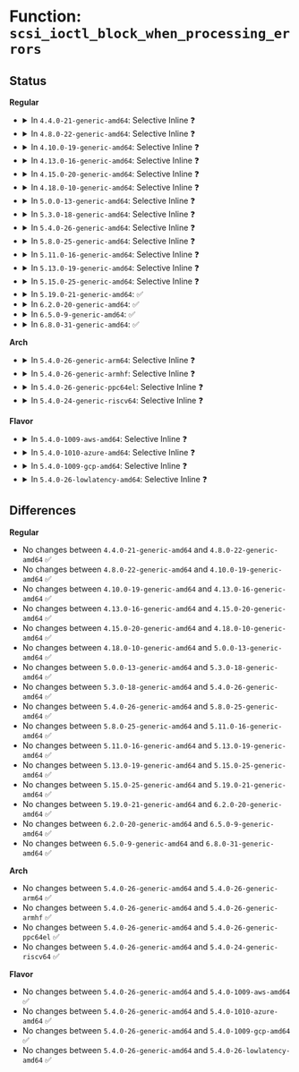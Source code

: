 # Function: <code>scsi_ioctl_block_when_processing_errors</code>

## Status
<b>Regular</b>
<ul>
<li>
<details>
<summary>In <code>4.4.0-21-generic-amd64</code>: Selective Inline ❓</summary>

```c
int scsi_ioctl_block_when_processing_errors(struct scsi_device * sdev, int cmd, bool ndelay)
```

```json
{
  "name": "scsi_ioctl_block_when_processing_errors",
  "collision_type": "Unique Global",
  "inline_type": "Selective",
  "funcs": [
    {
      "addr": 18446744071584778976,
      "name": "scsi_ioctl_block_when_processing_errors",
      "external": true,
      "loc": "drivers/scsi/scsi_ioctl.c:276",
      "file": "drivers/scsi/scsi_ioctl.c",
      "inline": "not declared, inlined",
      "caller_inline": [],
      "caller_func": [
        "drivers/scsi/sd.c:sd_compat_ioctl",
        "drivers/scsi/sd.c:sd_ioctl",
        "drivers/scsi/sr.c:sr_block_ioctl",
        "drivers/scsi/sg.c:sg_ioctl"
      ]
    }
  ],
  "symbols": [
    {
      "addr": 18446744071584778976,
      "name": "scsi_ioctl_block_when_processing_errors",
      "section": ".text",
      "bind": "STB_GLOBAL",
      "size": 74
    }
  ]
}
```
</details>
</li>
<li>
<details>
<summary>In <code>4.8.0-22-generic-amd64</code>: Selective Inline ❓</summary>

```c
int scsi_ioctl_block_when_processing_errors(struct scsi_device * sdev, int cmd, bool ndelay)
```

```json
{
  "name": "scsi_ioctl_block_when_processing_errors",
  "collision_type": "Unique Global",
  "inline_type": "Selective",
  "funcs": [
    {
      "addr": 18446744071585139088,
      "name": "scsi_ioctl_block_when_processing_errors",
      "external": true,
      "loc": "drivers/scsi/scsi_ioctl.c:276",
      "file": "drivers/scsi/scsi_ioctl.c",
      "inline": "not declared, inlined",
      "caller_inline": [],
      "caller_func": [
        "drivers/scsi/sd.c:sd_compat_ioctl",
        "drivers/scsi/sd.c:sd_ioctl",
        "drivers/scsi/sr.c:sr_block_ioctl",
        "drivers/scsi/sg.c:sg_ioctl"
      ]
    }
  ],
  "symbols": [
    {
      "addr": 18446744071585139088,
      "name": "scsi_ioctl_block_when_processing_errors",
      "section": ".text",
      "bind": "STB_GLOBAL",
      "size": 78
    }
  ]
}
```
</details>
</li>
<li>
<details>
<summary>In <code>4.10.0-19-generic-amd64</code>: Selective Inline ❓</summary>

```c
int scsi_ioctl_block_when_processing_errors(struct scsi_device * sdev, int cmd, bool ndelay)
```

```json
{
  "name": "scsi_ioctl_block_when_processing_errors",
  "collision_type": "Unique Global",
  "inline_type": "Selective",
  "funcs": [
    {
      "addr": 18446744071585333360,
      "name": "scsi_ioctl_block_when_processing_errors",
      "external": true,
      "loc": "drivers/scsi/scsi_ioctl.c:276",
      "file": "drivers/scsi/scsi_ioctl.c",
      "inline": "not declared, inlined",
      "caller_inline": [],
      "caller_func": [
        "drivers/scsi/sd.c:sd_compat_ioctl",
        "drivers/scsi/sd.c:sd_ioctl",
        "drivers/scsi/sr.c:sr_block_ioctl",
        "drivers/scsi/sg.c:sg_ioctl"
      ]
    }
  ],
  "symbols": [
    {
      "addr": 18446744071585333360,
      "name": "scsi_ioctl_block_when_processing_errors",
      "section": ".text",
      "bind": "STB_GLOBAL",
      "size": 78
    }
  ]
}
```
</details>
</li>
<li>
<details>
<summary>In <code>4.13.0-16-generic-amd64</code>: Selective Inline ❓</summary>

```c
int scsi_ioctl_block_when_processing_errors(struct scsi_device * sdev, int cmd, bool ndelay)
```

```json
{
  "name": "scsi_ioctl_block_when_processing_errors",
  "collision_type": "Unique Global",
  "inline_type": "Selective",
  "funcs": [
    {
      "addr": 18446744071585418768,
      "name": "scsi_ioctl_block_when_processing_errors",
      "external": true,
      "loc": "drivers/scsi/scsi_ioctl.c:277",
      "file": "drivers/scsi/scsi_ioctl.c",
      "inline": "not declared, inlined",
      "caller_inline": [],
      "caller_func": [
        "drivers/scsi/sd.c:sd_compat_ioctl",
        "drivers/scsi/sd.c:sd_ioctl",
        "drivers/scsi/sr.c:sr_block_ioctl",
        "drivers/scsi/sg.c:sg_ioctl"
      ]
    }
  ],
  "symbols": [
    {
      "addr": 18446744071585418768,
      "name": "scsi_ioctl_block_when_processing_errors",
      "section": ".text",
      "bind": "STB_GLOBAL",
      "size": 76
    }
  ]
}
```
</details>
</li>
<li>
<details>
<summary>In <code>4.15.0-20-generic-amd64</code>: Selective Inline ❓</summary>

```c
int scsi_ioctl_block_when_processing_errors(struct scsi_device * sdev, int cmd, bool ndelay)
```

```json
{
  "name": "scsi_ioctl_block_when_processing_errors",
  "collision_type": "Unique Global",
  "inline_type": "Selective",
  "funcs": [
    {
      "addr": 18446744071585848736,
      "name": "scsi_ioctl_block_when_processing_errors",
      "external": true,
      "loc": "drivers/scsi/scsi_ioctl.c:279",
      "file": "drivers/scsi/scsi_ioctl.c",
      "inline": "not declared, inlined",
      "caller_inline": [],
      "caller_func": [
        "drivers/scsi/sd.c:sd_compat_ioctl",
        "drivers/scsi/sd.c:sd_ioctl",
        "drivers/scsi/sr.c:sr_block_ioctl",
        "drivers/scsi/sg.c:sg_ioctl"
      ]
    }
  ],
  "symbols": [
    {
      "addr": 18446744071585848736,
      "name": "scsi_ioctl_block_when_processing_errors",
      "section": ".text",
      "bind": "STB_GLOBAL",
      "size": 76
    }
  ]
}
```
</details>
</li>
<li>
<details>
<summary>In <code>4.18.0-10-generic-amd64</code>: Selective Inline ❓</summary>

```c
int scsi_ioctl_block_when_processing_errors(struct scsi_device * sdev, int cmd, bool ndelay)
```

```json
{
  "name": "scsi_ioctl_block_when_processing_errors",
  "collision_type": "Unique Global",
  "inline_type": "Selective",
  "funcs": [
    {
      "addr": 18446744071586095520,
      "name": "scsi_ioctl_block_when_processing_errors",
      "external": true,
      "loc": "drivers/scsi/scsi_ioctl.c:279",
      "file": "drivers/scsi/scsi_ioctl.c",
      "inline": "not declared, inlined",
      "caller_inline": [],
      "caller_func": [
        "drivers/scsi/sd.c:sd_compat_ioctl",
        "drivers/scsi/sd.c:sd_ioctl",
        "drivers/scsi/sr.c:sr_block_ioctl",
        "drivers/scsi/sg.c:sg_ioctl"
      ]
    }
  ],
  "symbols": [
    {
      "addr": 18446744071586095520,
      "name": "scsi_ioctl_block_when_processing_errors",
      "section": ".text",
      "bind": "STB_GLOBAL",
      "size": 76
    }
  ]
}
```
</details>
</li>
<li>
<details>
<summary>In <code>5.0.0-13-generic-amd64</code>: Selective Inline ❓</summary>

```c
int scsi_ioctl_block_when_processing_errors(struct scsi_device * sdev, int cmd, bool ndelay)
```

```json
{
  "name": "scsi_ioctl_block_when_processing_errors",
  "collision_type": "Unique Global",
  "inline_type": "Selective",
  "funcs": [
    {
      "addr": 18446744071586241616,
      "name": "scsi_ioctl_block_when_processing_errors",
      "external": true,
      "loc": "drivers/scsi/scsi_ioctl.c:279",
      "file": "drivers/scsi/scsi_ioctl.c",
      "inline": "not declared, inlined",
      "caller_inline": [],
      "caller_func": [
        "drivers/scsi/sd.c:sd_compat_ioctl",
        "drivers/scsi/sd.c:sd_ioctl",
        "drivers/scsi/sr.c:sr_block_ioctl",
        "drivers/scsi/sg.c:sg_ioctl"
      ]
    }
  ],
  "symbols": [
    {
      "addr": 18446744071586241616,
      "name": "scsi_ioctl_block_when_processing_errors",
      "section": ".text",
      "bind": "STB_GLOBAL",
      "size": 76
    }
  ]
}
```
</details>
</li>
<li>
<details>
<summary>In <code>5.3.0-18-generic-amd64</code>: Selective Inline ❓</summary>

```c
int scsi_ioctl_block_when_processing_errors(struct scsi_device * sdev, int cmd, bool ndelay)
```

```json
{
  "name": "scsi_ioctl_block_when_processing_errors",
  "collision_type": "Unique Global",
  "inline_type": "Selective",
  "funcs": [
    {
      "addr": 18446744071586485248,
      "name": "scsi_ioctl_block_when_processing_errors",
      "external": true,
      "loc": "drivers/scsi/scsi_ioctl.c:280",
      "file": "drivers/scsi/scsi_ioctl.c",
      "inline": "not declared, inlined",
      "caller_inline": [],
      "caller_func": [
        "drivers/scsi/sd.c:sd_compat_ioctl",
        "drivers/scsi/sd.c:sd_ioctl",
        "drivers/scsi/sr.c:sr_block_ioctl",
        "drivers/scsi/sg.c:sg_ioctl"
      ]
    }
  ],
  "symbols": [
    {
      "addr": 18446744071586485248,
      "name": "scsi_ioctl_block_when_processing_errors",
      "section": ".text",
      "bind": "STB_GLOBAL",
      "size": 89
    }
  ]
}
```
</details>
</li>
<li>
<details>
<summary>In <code>5.4.0-26-generic-amd64</code>: Selective Inline ❓</summary>

```c
int scsi_ioctl_block_when_processing_errors(struct scsi_device * sdev, int cmd, bool ndelay)
```

```json
{
  "name": "scsi_ioctl_block_when_processing_errors",
  "collision_type": "Unique Global",
  "inline_type": "Selective",
  "funcs": [
    {
      "addr": 18446744071586633008,
      "name": "scsi_ioctl_block_when_processing_errors",
      "external": true,
      "loc": "drivers/scsi/scsi_ioctl.c:280",
      "file": "drivers/scsi/scsi_ioctl.c",
      "inline": "not declared, inlined",
      "caller_inline": [],
      "caller_func": [
        "drivers/scsi/sd.c:sd_compat_ioctl",
        "drivers/scsi/sd.c:sd_ioctl",
        "drivers/scsi/sr.c:sr_block_ioctl",
        "drivers/scsi/sg.c:sg_ioctl"
      ]
    }
  ],
  "symbols": [
    {
      "addr": 18446744071586633008,
      "name": "scsi_ioctl_block_when_processing_errors",
      "section": ".text",
      "bind": "STB_GLOBAL",
      "size": 89
    }
  ]
}
```
</details>
</li>
<li>
<details>
<summary>In <code>5.8.0-25-generic-amd64</code>: Selective Inline ❓</summary>

```c
int scsi_ioctl_block_when_processing_errors(struct scsi_device * sdev, int cmd, bool ndelay)
```

```json
{
  "name": "scsi_ioctl_block_when_processing_errors",
  "collision_type": "Unique Global",
  "inline_type": "Selective",
  "funcs": [
    {
      "addr": 18446744071587429296,
      "name": "scsi_ioctl_block_when_processing_errors",
      "external": true,
      "loc": "drivers/scsi/scsi_ioctl.c:306",
      "file": "drivers/scsi/scsi_ioctl.c",
      "inline": "not declared, inlined",
      "caller_inline": [],
      "caller_func": [
        "drivers/scsi/sd.c:sd_ioctl_common",
        "drivers/scsi/sr.c:sr_block_compat_ioctl",
        "drivers/scsi/sr.c:sr_block_ioctl",
        "drivers/scsi/sg.c:sg_ioctl_common"
      ]
    }
  ],
  "symbols": [
    {
      "addr": 18446744071587429296,
      "name": "scsi_ioctl_block_when_processing_errors",
      "section": ".text",
      "bind": "STB_GLOBAL",
      "size": 89
    }
  ]
}
```
</details>
</li>
<li>
<details>
<summary>In <code>5.11.0-16-generic-amd64</code>: Selective Inline ❓</summary>

```c
int scsi_ioctl_block_when_processing_errors(struct scsi_device * sdev, int cmd, bool ndelay)
```

```json
{
  "name": "scsi_ioctl_block_when_processing_errors",
  "collision_type": "Unique Global",
  "inline_type": "Selective",
  "funcs": [
    {
      "addr": 18446744071587498096,
      "name": "scsi_ioctl_block_when_processing_errors",
      "external": true,
      "loc": "drivers/scsi/scsi_ioctl.c:306",
      "file": "drivers/scsi/scsi_ioctl.c",
      "inline": "not declared, inlined",
      "caller_inline": [],
      "caller_func": [
        "drivers/scsi/sd.c:sd_ioctl_common",
        "drivers/scsi/sr.c:sr_block_compat_ioctl",
        "drivers/scsi/sr.c:sr_block_ioctl",
        "drivers/scsi/sg.c:sg_ioctl_common"
      ]
    }
  ],
  "symbols": [
    {
      "addr": 18446744071587498096,
      "name": "scsi_ioctl_block_when_processing_errors",
      "section": ".text",
      "bind": "STB_GLOBAL",
      "size": 89
    }
  ]
}
```
</details>
</li>
<li>
<details>
<summary>In <code>5.13.0-19-generic-amd64</code>: Selective Inline ❓</summary>

```c
int scsi_ioctl_block_when_processing_errors(struct scsi_device * sdev, int cmd, bool ndelay)
```

```json
{
  "name": "scsi_ioctl_block_when_processing_errors",
  "collision_type": "Unique Global",
  "inline_type": "Selective",
  "funcs": [
    {
      "addr": 18446744071587379888,
      "name": "scsi_ioctl_block_when_processing_errors",
      "external": true,
      "loc": "drivers/scsi/scsi_ioctl.c:306",
      "file": "drivers/scsi/scsi_ioctl.c",
      "inline": "not declared, inlined",
      "caller_inline": [],
      "caller_func": [
        "drivers/scsi/sd.c:sd_ioctl_common",
        "drivers/scsi/sr.c:sr_block_compat_ioctl",
        "drivers/scsi/sr.c:sr_block_ioctl",
        "drivers/scsi/sg.c:sg_ioctl_common"
      ]
    }
  ],
  "symbols": [
    {
      "addr": 18446744071587379888,
      "name": "scsi_ioctl_block_when_processing_errors",
      "section": ".text",
      "bind": "STB_GLOBAL",
      "size": 89
    }
  ]
}
```
</details>
</li>
<li>
<details>
<summary>In <code>5.15.0-25-generic-amd64</code>: Selective Inline ❓</summary>

```c
int scsi_ioctl_block_when_processing_errors(struct scsi_device * sdev, int cmd, bool ndelay)
```

```json
{
  "name": "scsi_ioctl_block_when_processing_errors",
  "collision_type": "Unique Global",
  "inline_type": "Selective",
  "funcs": [
    {
      "addr": 18446744071587947488,
      "name": "scsi_ioctl_block_when_processing_errors",
      "external": true,
      "loc": "drivers/scsi/scsi_ioctl.c:978",
      "file": "drivers/scsi/scsi_ioctl.c",
      "inline": "not declared, inlined",
      "caller_inline": [],
      "caller_func": [
        "drivers/scsi/sd.c:sd_ioctl",
        "drivers/scsi/sr.c:sr_block_ioctl",
        "drivers/scsi/sg.c:sg_ioctl_common"
      ]
    }
  ],
  "symbols": [
    {
      "addr": 18446744071587947488,
      "name": "scsi_ioctl_block_when_processing_errors",
      "section": ".text",
      "bind": "STB_GLOBAL",
      "size": 89
    }
  ]
}
```
</details>
</li>
<li>
<details>
<summary>In <code>5.19.0-21-generic-amd64</code>: ✅</summary>

```c
int scsi_ioctl_block_when_processing_errors(struct scsi_device * sdev, int cmd, bool ndelay)
```

```json
{
  "name": "scsi_ioctl_block_when_processing_errors",
  "collision_type": "Unique Global",
  "inline_type": "No",
  "funcs": [
    {
      "addr": 18446744071589303552,
      "name": "scsi_ioctl_block_when_processing_errors",
      "external": true,
      "loc": "drivers/scsi/scsi_ioctl.c:960",
      "file": "drivers/scsi/scsi_ioctl.c",
      "inline": "seen, unknown",
      "caller_inline": [],
      "caller_func": [
        "drivers/scsi/sd.c:sd_ioctl",
        "drivers/scsi/sr.c:sr_block_ioctl",
        "drivers/scsi/sg.c:sg_ioctl_common"
      ]
    }
  ],
  "symbols": [
    {
      "addr": 18446744071589303552,
      "name": "scsi_ioctl_block_when_processing_errors",
      "section": ".text",
      "bind": "STB_GLOBAL",
      "size": 118
    }
  ]
}
```
</details>
</li>
<li>
<details>
<summary>In <code>6.2.0-20-generic-amd64</code>: ✅</summary>

```c
int scsi_ioctl_block_when_processing_errors(struct scsi_device * sdev, int cmd, bool ndelay)
```

```json
{
  "name": "scsi_ioctl_block_when_processing_errors",
  "collision_type": "Unique Global",
  "inline_type": "No",
  "funcs": [
    {
      "addr": 18446744071590867920,
      "name": "scsi_ioctl_block_when_processing_errors",
      "external": true,
      "loc": "drivers/scsi/scsi_ioctl.c:944",
      "file": "drivers/scsi/scsi_ioctl.c",
      "inline": "seen, unknown",
      "caller_inline": [],
      "caller_func": [
        "drivers/scsi/sd.c:sd_ioctl",
        "drivers/scsi/sr.c:sr_block_ioctl",
        "drivers/scsi/sg.c:sg_ioctl_common"
      ]
    }
  ],
  "symbols": [
    {
      "addr": 18446744071590867920,
      "name": "scsi_ioctl_block_when_processing_errors",
      "section": ".text",
      "bind": "STB_GLOBAL",
      "size": 118
    }
  ]
}
```
</details>
</li>
<li>
<details>
<summary>In <code>6.5.0-9-generic-amd64</code>: ✅</summary>

```c
int scsi_ioctl_block_when_processing_errors(struct scsi_device * sdev, int cmd, bool ndelay)
```

```json
{
  "name": "scsi_ioctl_block_when_processing_errors",
  "collision_type": "Unique Global",
  "inline_type": "No",
  "funcs": [
    {
      "addr": 18446744071591211056,
      "name": "scsi_ioctl_block_when_processing_errors",
      "external": true,
      "loc": "drivers/scsi/scsi_ioctl.c:947",
      "file": "drivers/scsi/scsi_ioctl.c",
      "inline": "seen, unknown",
      "caller_inline": [],
      "caller_func": [
        "drivers/scsi/sd.c:sd_ioctl",
        "drivers/scsi/sr.c:sr_block_ioctl",
        "drivers/scsi/sg.c:sg_ioctl_common"
      ]
    }
  ],
  "symbols": [
    {
      "addr": 18446744071591211056,
      "name": "scsi_ioctl_block_when_processing_errors",
      "section": ".text",
      "bind": "STB_GLOBAL",
      "size": 118
    }
  ]
}
```
</details>
</li>
<li>
<details>
<summary>In <code>6.8.0-31-generic-amd64</code>: ✅</summary>

```c
int scsi_ioctl_block_when_processing_errors(struct scsi_device * sdev, int cmd, bool ndelay)
```

```json
{
  "name": "scsi_ioctl_block_when_processing_errors",
  "collision_type": "Unique Global",
  "inline_type": "No",
  "funcs": [
    {
      "addr": 18446744071591558240,
      "name": "scsi_ioctl_block_when_processing_errors",
      "external": true,
      "loc": "drivers/scsi/scsi_ioctl.c:947",
      "file": "drivers/scsi/scsi_ioctl.c",
      "inline": "seen, unknown",
      "caller_inline": [],
      "caller_func": [
        "drivers/scsi/sd.c:sd_ioctl",
        "drivers/scsi/sr.c:sr_block_ioctl",
        "drivers/scsi/sg.c:sg_ioctl_common"
      ]
    }
  ],
  "symbols": [
    {
      "addr": 18446744071591558240,
      "name": "scsi_ioctl_block_when_processing_errors",
      "section": ".text",
      "bind": "STB_GLOBAL",
      "size": 118
    }
  ]
}
```
</details>
</li>
</ul>
<b>Arch</b>
<ul>
<li>
<details>
<summary>In <code>5.4.0-26-generic-arm64</code>: Selective Inline ❓</summary>

```c
int scsi_ioctl_block_when_processing_errors(struct scsi_device * sdev, int cmd, bool ndelay)
```

```json
{
  "name": "scsi_ioctl_block_when_processing_errors",
  "collision_type": "Unique Global",
  "inline_type": "Selective",
  "funcs": [
    {
      "addr": 18446603336499526856,
      "name": "scsi_ioctl_block_when_processing_errors",
      "external": true,
      "loc": "drivers/scsi/scsi_ioctl.c:280",
      "file": "drivers/scsi/scsi_ioctl.c",
      "inline": "not declared, inlined",
      "caller_inline": [],
      "caller_func": [
        "drivers/scsi/sd.c:sd_compat_ioctl",
        "drivers/scsi/sd.c:sd_ioctl",
        "drivers/scsi/sr.c:sr_block_ioctl",
        "drivers/scsi/sg.c:sg_ioctl"
      ]
    }
  ],
  "symbols": [
    {
      "addr": 18446603336499526856,
      "name": "scsi_ioctl_block_when_processing_errors",
      "section": ".text",
      "bind": "STB_GLOBAL",
      "size": 140
    }
  ]
}
```
</details>
</li>
<li>
<details>
<summary>In <code>5.4.0-26-generic-armhf</code>: Selective Inline ❓</summary>

```c
int scsi_ioctl_block_when_processing_errors(struct scsi_device * sdev, int cmd, bool ndelay)
```

```json
{
  "name": "scsi_ioctl_block_when_processing_errors",
  "collision_type": "Unique Global",
  "inline_type": "Selective",
  "funcs": [
    {
      "addr": 3231993468,
      "name": "scsi_ioctl_block_when_processing_errors",
      "external": true,
      "loc": "drivers/scsi/scsi_ioctl.c:280",
      "file": "drivers/scsi/scsi_ioctl.c",
      "inline": "not declared, inlined",
      "caller_inline": [],
      "caller_func": [
        "drivers/scsi/sd.c:sd_ioctl",
        "drivers/scsi/sr.c:sr_block_ioctl",
        "drivers/scsi/sg.c:sg_ioctl"
      ]
    }
  ],
  "symbols": [
    {
      "addr": 3231993468,
      "name": "scsi_ioctl_block_when_processing_errors",
      "section": ".text",
      "bind": "STB_GLOBAL",
      "size": 112
    }
  ]
}
```
</details>
</li>
<li>
<details>
<summary>In <code>5.4.0-26-generic-ppc64el</code>: Selective Inline ❓</summary>

```c
int scsi_ioctl_block_when_processing_errors(struct scsi_device * sdev, int cmd, bool ndelay)
```

```json
{
  "name": "scsi_ioctl_block_when_processing_errors",
  "collision_type": "Unique Global",
  "inline_type": "Selective",
  "funcs": [
    {
      "addr": 13835058055292818352,
      "name": "scsi_ioctl_block_when_processing_errors",
      "external": true,
      "loc": "drivers/scsi/scsi_ioctl.c:280",
      "file": "drivers/scsi/scsi_ioctl.c",
      "inline": "not declared, inlined",
      "caller_inline": [],
      "caller_func": [
        "drivers/scsi/sd.c:sd_compat_ioctl",
        "drivers/scsi/sd.c:sd_ioctl",
        "drivers/scsi/sr.c:sr_block_ioctl",
        "drivers/scsi/sg.c:sg_ioctl"
      ]
    }
  ],
  "symbols": [
    {
      "addr": 13835058055292818352,
      "name": "scsi_ioctl_block_when_processing_errors",
      "section": ".text",
      "bind": "STB_GLOBAL",
      "size": 132
    }
  ]
}
```
</details>
</li>
<li>
<details>
<summary>In <code>5.4.0-24-generic-riscv64</code>: Selective Inline ❓</summary>

```c
int scsi_ioctl_block_when_processing_errors(struct scsi_device * sdev, int cmd, bool ndelay)
```

```json
{
  "name": "scsi_ioctl_block_when_processing_errors",
  "collision_type": "Unique Global",
  "inline_type": "Selective",
  "funcs": [
    {
      "addr": 18446743936276732912,
      "name": "scsi_ioctl_block_when_processing_errors",
      "external": true,
      "loc": "drivers/scsi/scsi_ioctl.c:280",
      "file": "drivers/scsi/scsi_ioctl.c",
      "inline": "not declared, inlined",
      "caller_inline": [],
      "caller_func": [
        "drivers/scsi/sd.c:sd_ioctl",
        "drivers/scsi/sr.c:sr_block_ioctl",
        "drivers/scsi/sg.c:sg_ioctl"
      ]
    }
  ],
  "symbols": [
    {
      "addr": 18446743936276732912,
      "name": "scsi_ioctl_block_when_processing_errors",
      "section": ".text",
      "bind": "STB_GLOBAL",
      "size": 104
    }
  ]
}
```
</details>
</li>
</ul>
<b>Flavor</b>
<ul>
<li>
<details>
<summary>In <code>5.4.0-1009-aws-amd64</code>: Selective Inline ❓</summary>

```c
int scsi_ioctl_block_when_processing_errors(struct scsi_device * sdev, int cmd, bool ndelay)
```

```json
{
  "name": "scsi_ioctl_block_when_processing_errors",
  "collision_type": "Unique Global",
  "inline_type": "Selective",
  "funcs": [
    {
      "addr": 18446744071586323488,
      "name": "scsi_ioctl_block_when_processing_errors",
      "external": true,
      "loc": "drivers/scsi/scsi_ioctl.c:280",
      "file": "drivers/scsi/scsi_ioctl.c",
      "inline": "not declared, inlined",
      "caller_inline": [],
      "caller_func": [
        "drivers/scsi/sd.c:sd_compat_ioctl",
        "drivers/scsi/sd.c:sd_ioctl",
        "drivers/scsi/sr.c:sr_block_ioctl",
        "drivers/scsi/sg.c:sg_ioctl"
      ]
    }
  ],
  "symbols": [
    {
      "addr": 18446744071586323488,
      "name": "scsi_ioctl_block_when_processing_errors",
      "section": ".text",
      "bind": "STB_GLOBAL",
      "size": 89
    }
  ]
}
```
</details>
</li>
<li>
<details>
<summary>In <code>5.4.0-1010-azure-amd64</code>: Selective Inline ❓</summary>

```c
int scsi_ioctl_block_when_processing_errors(struct scsi_device * sdev, int cmd, bool ndelay)
```

```json
{
  "name": "scsi_ioctl_block_when_processing_errors",
  "collision_type": "Unique Global",
  "inline_type": "Selective",
  "funcs": [
    {
      "addr": 18446744071586164816,
      "name": "scsi_ioctl_block_when_processing_errors",
      "external": true,
      "loc": "drivers/scsi/scsi_ioctl.c:280",
      "file": "drivers/scsi/scsi_ioctl.c",
      "inline": "not declared, inlined",
      "caller_inline": [],
      "caller_func": [
        "drivers/scsi/sd.c:sd_compat_ioctl",
        "drivers/scsi/sd.c:sd_ioctl",
        "drivers/scsi/sr.c:sr_block_ioctl",
        "drivers/scsi/sg.c:sg_ioctl"
      ]
    }
  ],
  "symbols": [
    {
      "addr": 18446744071586164816,
      "name": "scsi_ioctl_block_when_processing_errors",
      "section": ".text",
      "bind": "STB_GLOBAL",
      "size": 89
    }
  ]
}
```
</details>
</li>
<li>
<details>
<summary>In <code>5.4.0-1009-gcp-amd64</code>: Selective Inline ❓</summary>

```c
int scsi_ioctl_block_when_processing_errors(struct scsi_device * sdev, int cmd, bool ndelay)
```

```json
{
  "name": "scsi_ioctl_block_when_processing_errors",
  "collision_type": "Unique Global",
  "inline_type": "Selective",
  "funcs": [
    {
      "addr": 18446744071586580976,
      "name": "scsi_ioctl_block_when_processing_errors",
      "external": true,
      "loc": "drivers/scsi/scsi_ioctl.c:280",
      "file": "drivers/scsi/scsi_ioctl.c",
      "inline": "not declared, inlined",
      "caller_inline": [],
      "caller_func": [
        "drivers/scsi/sd.c:sd_compat_ioctl",
        "drivers/scsi/sd.c:sd_ioctl",
        "drivers/scsi/sr.c:sr_block_ioctl",
        "drivers/scsi/sg.c:sg_ioctl"
      ]
    }
  ],
  "symbols": [
    {
      "addr": 18446744071586580976,
      "name": "scsi_ioctl_block_when_processing_errors",
      "section": ".text",
      "bind": "STB_GLOBAL",
      "size": 89
    }
  ]
}
```
</details>
</li>
<li>
<details>
<summary>In <code>5.4.0-26-lowlatency-amd64</code>: Selective Inline ❓</summary>

```c
int scsi_ioctl_block_when_processing_errors(struct scsi_device * sdev, int cmd, bool ndelay)
```

```json
{
  "name": "scsi_ioctl_block_when_processing_errors",
  "collision_type": "Unique Global",
  "inline_type": "Selective",
  "funcs": [
    {
      "addr": 18446744071586693200,
      "name": "scsi_ioctl_block_when_processing_errors",
      "external": true,
      "loc": "drivers/scsi/scsi_ioctl.c:280",
      "file": "drivers/scsi/scsi_ioctl.c",
      "inline": "not declared, inlined",
      "caller_inline": [],
      "caller_func": [
        "drivers/scsi/sd.c:sd_compat_ioctl",
        "drivers/scsi/sd.c:sd_ioctl",
        "drivers/scsi/sr.c:sr_block_ioctl",
        "drivers/scsi/sg.c:sg_ioctl"
      ]
    }
  ],
  "symbols": [
    {
      "addr": 18446744071586693200,
      "name": "scsi_ioctl_block_when_processing_errors",
      "section": ".text",
      "bind": "STB_GLOBAL",
      "size": 89
    }
  ]
}
```
</details>
</li>
</ul>

## Differences
<b>Regular</b>
<ul>
<li>
No changes between <code>4.4.0-21-generic-amd64</code> and <code>4.8.0-22-generic-amd64</code> ✅
</li>
<li>
No changes between <code>4.8.0-22-generic-amd64</code> and <code>4.10.0-19-generic-amd64</code> ✅
</li>
<li>
No changes between <code>4.10.0-19-generic-amd64</code> and <code>4.13.0-16-generic-amd64</code> ✅
</li>
<li>
No changes between <code>4.13.0-16-generic-amd64</code> and <code>4.15.0-20-generic-amd64</code> ✅
</li>
<li>
No changes between <code>4.15.0-20-generic-amd64</code> and <code>4.18.0-10-generic-amd64</code> ✅
</li>
<li>
No changes between <code>4.18.0-10-generic-amd64</code> and <code>5.0.0-13-generic-amd64</code> ✅
</li>
<li>
No changes between <code>5.0.0-13-generic-amd64</code> and <code>5.3.0-18-generic-amd64</code> ✅
</li>
<li>
No changes between <code>5.3.0-18-generic-amd64</code> and <code>5.4.0-26-generic-amd64</code> ✅
</li>
<li>
No changes between <code>5.4.0-26-generic-amd64</code> and <code>5.8.0-25-generic-amd64</code> ✅
</li>
<li>
No changes between <code>5.8.0-25-generic-amd64</code> and <code>5.11.0-16-generic-amd64</code> ✅
</li>
<li>
No changes between <code>5.11.0-16-generic-amd64</code> and <code>5.13.0-19-generic-amd64</code> ✅
</li>
<li>
No changes between <code>5.13.0-19-generic-amd64</code> and <code>5.15.0-25-generic-amd64</code> ✅
</li>
<li>
No changes between <code>5.15.0-25-generic-amd64</code> and <code>5.19.0-21-generic-amd64</code> ✅
</li>
<li>
No changes between <code>5.19.0-21-generic-amd64</code> and <code>6.2.0-20-generic-amd64</code> ✅
</li>
<li>
No changes between <code>6.2.0-20-generic-amd64</code> and <code>6.5.0-9-generic-amd64</code> ✅
</li>
<li>
No changes between <code>6.5.0-9-generic-amd64</code> and <code>6.8.0-31-generic-amd64</code> ✅
</li>
</ul>
<b>Arch</b>
<ul>
<li>
No changes between <code>5.4.0-26-generic-amd64</code> and <code>5.4.0-26-generic-arm64</code> ✅
</li>
<li>
No changes between <code>5.4.0-26-generic-amd64</code> and <code>5.4.0-26-generic-armhf</code> ✅
</li>
<li>
No changes between <code>5.4.0-26-generic-amd64</code> and <code>5.4.0-26-generic-ppc64el</code> ✅
</li>
<li>
No changes between <code>5.4.0-26-generic-amd64</code> and <code>5.4.0-24-generic-riscv64</code> ✅
</li>
</ul>
<b>Flavor</b>
<ul>
<li>
No changes between <code>5.4.0-26-generic-amd64</code> and <code>5.4.0-1009-aws-amd64</code> ✅
</li>
<li>
No changes between <code>5.4.0-26-generic-amd64</code> and <code>5.4.0-1010-azure-amd64</code> ✅
</li>
<li>
No changes between <code>5.4.0-26-generic-amd64</code> and <code>5.4.0-1009-gcp-amd64</code> ✅
</li>
<li>
No changes between <code>5.4.0-26-generic-amd64</code> and <code>5.4.0-26-lowlatency-amd64</code> ✅
</li>
</ul>
